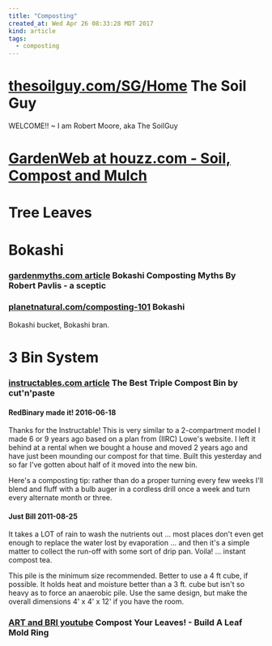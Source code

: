 ```yaml
---
title: "Composting"
created_at: Wed Apr 26 08:33:28 MDT 2017
kind: article
tags:
  - composting
---
```


<h1>
  <a href="http://www.thesoilguy.com/SG/Home" target="_blank">thesoilguy.com/SG/Home</a>
  The Soil Guy
</h1>

WELCOME!! ~ I am Robert Moore, aka The SoilGuy

<h1>
  <a href="http://forums2.gardenweb.com/forums/soil/?18145" target="_blank">GardenWeb at houzz.com - Soil, Compost and Mulch</a>
</h1>

<h1>Tree Leaves</h1>

<h1>Bokashi</h1>

<h3>
  <a href="http://www.gardenmyths.com/bokashi-composting-myths/" target="_blank">gardenmyths.com article</a>
  Bokashi Composting Myths By Robert Pavlis - a sceptic
</h3>

<h3>
  <a href="https://www.planetnatural.com/composting-101/indoor-composting/bokashi-composting/" target="_blank">planetnatural.com/composting-101</a>
  Bokashi
</h3>

Bokashi bucket, Bokashi bran.

<h1>3 Bin System</h1>

<h3>
  <a href="http://www.instructables.com/id/The-Best-Triple-Compost-Bin/" target="_blank">instructables.com article</a>
  The Best Triple Compost Bin by cut'n'paste
</h3>

<h4>RedBinary made it!  2016-06-18</h4>

Thanks for the Instructable! This is very similar to a 2-compartment model
I made 6 or 9 years ago based on a plan from (IIRC) Lowe's website. I
left it behind at a rental when we bought a house and moved 2 years
ago and have just been mounding our compost for that time. Built this
yesterday and so far I've gotten about half of it moved into the new bin.

Here's a composting tip: rather than do a proper turning every few weeks
I'll blend and fluff with a bulb auger in a cordless drill once a week
and turn every alternate month or three.

<h4>Just Bill 2011-08-25</h4>

It takes a LOT of rain to wash the nutrients out ... most places don't
even get enough to replace the water lost by evaporation ... and then
it's a simple matter to collect the run-off with some sort of drip
pan. Voila! ... instant compost tea.

This pile is the minimum size recommended. Better to use a 4 ft cube,
if possible. It holds heat and moisture better than a 3 ft. cube but
isn't so heavy as to force an anaerobic pile. Use the same design,
but make the overall dimensions 4' x 4' x 12' if you have the room.

<h3>
  <a href="https://www.youtube.com/watch?v=gDOqZctlR3Q&list=PLshngXyVl0EY41aPGcnm4BIAx6OS9tcZX&index=34" target="_blank">ART and BRI youtube</a>
  Compost Your Leaves! - Build A Leaf Mold Ring
</h3>

<!--
html boilerplate
<a href="" target="_blank"></a>
<a name=""></a>
<img src="" width="400px">
<ul>
  <li></li>
</ul>
<pre>
</pre>
<p style="margin-bottom: 2em;"></p>
<hr style="border: 0; height: 3px; background: #333; background-image: linear-gradient(to right, #ccc, #333, #ccc);">
<pre><code>
</code></pre>
<math xmlns='http://www.w3.org/1998/Math/MathML' display='block'>
</math>
-->
